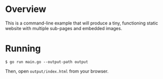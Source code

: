 # Overview

This is a command-line example that will produce a tiny, functioning static website with multiple sub-pages and embedded images.

# Running

```
$ go run main.go --output-path output
```

Then, open `output/index.html` from your browser.
